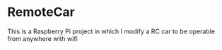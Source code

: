 # RemoteCar
This is a Raspberry Pi project in which I modify a RC car to be operable from anywhere with wifi
